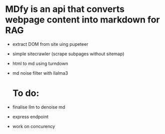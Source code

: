 # MDfy is an api  that converts webpage content into markdown for  RAG
- extract DOM from site uing pupeteer
- simple sitecrawler (scrape subpages without sitemap)
- html to md using  turndown
- md  noise filter with llalma3


  # To do:
- finalise llm to denoise md 
- express endpoint 
- work on concurency

